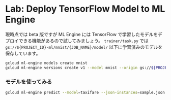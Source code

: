 # Lab: Deploy TensorFlow Model to ML Engine



現時点では beta 版ですが ML Engine には TensorFlow で学習したモデルをデプロイできる機能があるので試してみましょう。
`trainer/task.py` では `gs://${PROJECT_ID}-ml/mnist/{JOB_NAME}/model/` 以下に学習済みのモデルを保存しています。

```sh
gcloud ml-engine models create mnist
gcloud ml-engine versions create v1 --model mnist --origin gs://${PROJECT_ID}-ml/mnist/${JOB_NAME}/model --async
```

### モデルを使ってみる

```sh
gcloud ml-engine predict --model=taxifare --json-instances=sample.json
```
